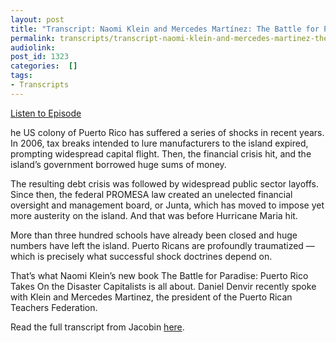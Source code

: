 ```yaml
---
layout: post
title: "Transcript: Naomi Klein and Mercedes Martínez: The Battle for Puerto Rico"
permalink: transcripts/transcript-naomi-klein-and-mercedes-martinez-the-battle-for-puerto-rico/
audiolink: 
post_id: 1323
categories:  []
tags: 
- Transcripts
---
```


[Listen to Episode](https://www.thedigradio.com/podcast/naomi-klein-and-mercedes-martinez-the-battle-for-puerto-rico/)

he US colony of Puerto Rico has suffered a series of shocks in recent years. In 2006, tax breaks intended to lure manufacturers to the island expired, prompting widespread capital flight. Then, the financial crisis hit, and the island’s government borrowed huge sums of money.

The resulting debt crisis was followed by widespread public sector layoffs. Since then, the federal PROMESA law created an unelected financial oversight and management board, or Junta, which has moved to impose yet more austerity on the island. And that was before Hurricane Maria hit.

More than three hundred schools have already been closed and huge numbers have left the island. Puerto Ricans are profoundly traumatized — which is precisely what successful shock doctrines depend on.

That’s what Naomi Klein’s new book 
The Battle for Paradise: Puerto Rico Takes On the Disaster Capitalists is all about. Daniel Denvir recently spoke with Klein and Mercedes Martinez, the president of the Puerto Rican Teachers Federation.

Read the full transcript from Jacobin 
[here](https://www.jacobinmag.com/2018/06/the-shock-doctrine-comes-to-puerto-rico).